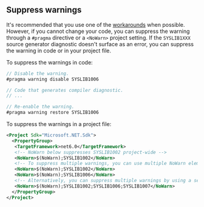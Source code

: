 ## Suppress warnings

It's recommended that you use one of the [workarounds](#workarounds) when possible. However, if you cannot change your code, you can suppress the warning through a `#pragma` directive or a `<NoWarn>` project setting. If the `SYSLIB1XXX` source generator diagnostic doesn't surface as an error, you can suppress the warning in code or in your project file.

To suppress the warnings in code:

```csharp
// Disable the warning.
#pragma warning disable SYSLIB1006

// Code that generates compiler diagnostic.
// ...

// Re-enable the warning.
#pragma warning restore SYSLIB1006
```

To suppress the warnings in a project file:

```xml
<Project Sdk="Microsoft.NET.Sdk">
  <PropertyGroup>
   <TargetFramework>net6.0</TargetFramework>
   <!-- NoWarn below suppresses SYSLIB1002 project-wide -->
   <NoWarn>$(NoWarn);SYSLIB1002</NoWarn>
   <!-- To suppress multiple warnings, you can use multiple NoWarn elements -->
   <NoWarn>$(NoWarn);SYSLIB1002</NoWarn>
   <NoWarn>$(NoWarn);SYSLIB1006</NoWarn>
   <!-- Alternatively, you can suppress multiple warnings by using a semicolon-delimited list -->
   <NoWarn>$(NoWarn);SYSLIB1002;SYSLIB1006;SYSLIB1007</NoWarn>
  </PropertyGroup>
</Project>
```
